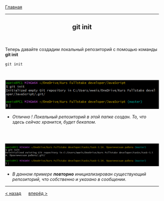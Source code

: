 [Главная](readme.md) 

---
## <p align='center'>git init</p>


<br>

Теперь давайте создадим локальный репозиторий с помощью команды **git init**
```brash=
git init
```
<br>

<p align='center'><img src='git.init.ok.PNG'></p>

- _Отлично ! Локальный репозиторий в этой папке создан. То, что здесь сейчас хранится, будет бекапом_.

<br>
<br>

![git init](git.init.PNG)

- _В данном примере ***повторно*** инициализирован существующий репозиторий, что собственно и указано в сообщении_.

---
[ < назад](config.md) &nbsp;&nbsp;&nbsp;&nbsp; [вперёд >](clone.md)
